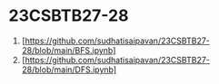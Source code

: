 # 23CSBTB27-28
1. [https://github.com/sudhatisaipavan/23CSBTB27-28/blob/main/BFS.ipynb]
2. [https://github.com/sudhatisaipavan/23CSBTB27-28/blob/main/DFS.ipynb]
